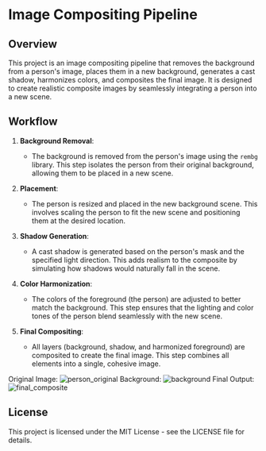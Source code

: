 # Image Compositing Pipeline

## Overview
This project is an image compositing pipeline that removes the background from a person's image, places them in a new background, generates a cast shadow, harmonizes colors, and composites the final image. It is designed to create realistic composite images by seamlessly integrating a person into a new scene.

## Workflow
1. **Background Removal**: 
   - The background is removed from the person's image using the `rembg` library. This step isolates the person from their original background, allowing them to be placed in a new scene.

2. **Placement**: 
   - The person is resized and placed in the new background scene. This involves scaling the person to fit the new scene and positioning them at the desired location.

3. **Shadow Generation**: 
   - A cast shadow is generated based on the person's mask and the specified light direction. This adds realism to the composite by simulating how shadows would naturally fall in the scene.

4. **Color Harmonization**: 
   - The colors of the foreground (the person) are adjusted to better match the background. This step ensures that the lighting and color tones of the person blend seamlessly with the new scene.

5. **Final Compositing**: 
   - All layers (background, shadow, and harmonized foreground) are composited to create the final image. This step combines all elements into a single, cohesive image.
  
Original Image:
![person_original](https://github.com/user-attachments/assets/ee3d372a-2ff7-45ac-bae0-8ff788a1b476)
Background:
![background](https://github.com/user-attachments/assets/4cd0b5cd-f88b-4d24-ac37-5704f20cbc8f)
Final Output:
![final_composite](https://github.com/user-attachments/assets/848e07c1-a4f7-4710-9e32-2b229f22649a)





## License
This project is licensed under the MIT License - see the LICENSE file for details. 
